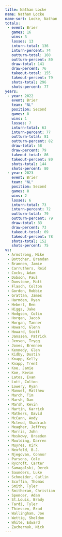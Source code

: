 ```yaml
---
title: Nathan Locke
name: Nathan Locke
name-sort: Locke, Nathan
totals:
 - event: Brier
   games: 16
   wins: 3
   losses: 13
   inturn-total: 136
   inturn-percent: 74
   outturn-total: 160
   outturn-percent: 80
   draw-total: 141
   draw-percent: 76
   takeout-total: 155
   takeout-percent: 79
   shots-total: 296
   shots-percent: 77
years:
 - year: 2022
   event: Brier
   team: "NL"
   position: Second
   games: 8
   wins: 1
   losses: 7
   inturn-total: 63
   inturn-percent: 77
   outturn-total: 81
   outturn-percent: 82
   draw-total: 58
   draw-percent: 79
   takeout-total: 86
   takeout-percent: 80
   shots-total: 144
   shots-percent: 80
 - year: 2023
   event: Brier
   team: "NL"
   position: Second
   games: 8
   wins: 2
   losses: 6
   inturn-total: 73
   inturn-percent: 72
   outturn-total: 79
   outturn-percent: 79
   draw-total: 83
   draw-percent: 73
   takeout-total: 69
   takeout-percent: 78
   shots-total: 152
   shots-percent: 75
vs:
 - Armstrong, Mike
 - Bottcher, Brendan
 - Brannen, Jamie
 - Carruthers, Reid
 - Cocks, Adam
 - Dobson, Paul
 - Dunstone, Matt
 - Flasch, Colton
 - Gordon, Robbie
 - Grattan, James
 - Harnden, Ryan
 - Hebert, Ben
 - Higgs, Jake
 - Hodgson, Colin
 - Horgan, Jacob
 - Horgan, Tanner
 - Howard, Glenn
 - Howard, Scott
 - Janssen, Patrick
 - Jensen, Trygg
 - Jones, Brennen
 - Kennedy, Glen
 - Kidby, Dustin
 - Knapp, Kelly
 - Knapp, Trent
 - Koe, Jamie
 - Koe, Kevin
 - Latos, Evan
 - Lott, Colton
 - Lowery, Ryan
 - Manuel, Matthew
 - March, Tim
 - Marsh, Dan
 - Marsh, Kevin
 - Martin, Karrick
 - Mathers, David
 - McCann, Andy
 - Mcleod, Shadrach
 - Meagher, Jeffrey
 - Morris, John
 - Moskowy, Braeden
 - Moulding, Darren
 - Muyres, Kirk
 - Neufeld, B.J.
 - Njegovan, Connor
 - Parsons, Cole
 - Rycroft, Carter
 - Samagalski, Derek
 - Saunders, Luke
 - Schneider, Catlin
 - Scoffin, Thomas
 - Smith, Tyler
 - Smitheram, Christian
 - Spencer, Adam
 - St.Louis, Brady
 - Tardi, Tyler
 - Thiessen, Brad
 - Wallingham, Joe
 - Wettig, Sheldon
 - White, Edward
 - Zachernuk, Nick
---
```

